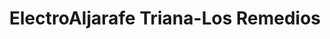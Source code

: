 ---
title: "ElectroAljarafe Triana-Los Remedios"
url: /sevila/electroaljarafe-triana-los-remedios/
shop: Elektronik
---